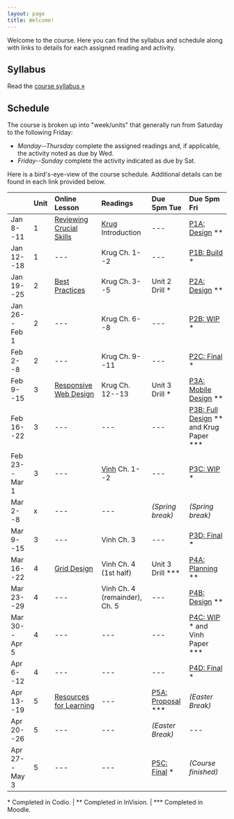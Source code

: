 ```yaml
---
layout: page
title: Welcome!
---
```

Welcome to the course. Here you can find the syllabus and schedule along with links to details for each assigned reading and activity.

## Syllabus

Read the [course syllabus &raquo;](/docs/syllabus.pdf)

## Schedule

The course is broken up into "week/units" that generally run from Saturday to the following Friday:

* *Monday--Thursday* complete the assigned readings and, if applicable, the activity noted as due by Wed.
* *Friday--Sunday* complete the activity indicated as due by Sat.

Here is a bird's-eye-view of the course schedule. Additional details can be found in each link provided below.

|               | Unit | Online Lesson                | Readings                      | Due 5pm Tue          | Due 5pm Fri             |
|---------------|:-----|:-----------------------------|:------------------------------|:---------------------|:------------------------|
| Jan 8--11     | 1    | [Reviewing Crucial Skills][l1] | [Krug][krug] Introduction   | ---                  | [P1A: Design][pr1] \*\* |
| Jan 12--18    | 1    | ---                          | Krug Ch. 1--2                 | ---                  | [P1B: Build][pr1] \*    |
| Jan 19--25    | 2    | [Best Practices][l2]         | Krug Ch. 3--5                 | Unit 2 Drill \*      | [P2A: Design][pr2] \*\* |
| Jan 26--Feb 1 | 2    | ---                          | Krug Ch. 6--8                 | ---                  | [P2B: WIP][pr2] \*      |
| Feb 2--8      | 2    | ---                          | Krug Ch. 9--11                | ---                  | [P2C: Final][pr2] \*    |
| Feb 9--15     | 3    | [Responsive Web Design][l3]  | Krug Ch. 12--13               | Unit 3 Drill \*      | [P3A: Mobile Design][pr3] \*\* |
| Feb 16--22    | 3    | ---                          | ---                           | ---                  | [P3B: Full Design][pr3] \*\* and Krug Paper \*\*\* |
| Feb 23--Mar 1 | 3    | ---                          | [Vinh][vinh] Ch. 1--2         | ---                  | [P3C: WIP][pr3] \*      |
| Mar 2--8      | x    | ---                          | ---                           | *(Spring break)*     | *(Spring break)*        |
| Mar 9--15     | 3    | ---                          | Vinh Ch. 3                    | ---                  | [P3D: Final][pr3] \*    |
| Mar 16--22    | 4    | [Grid Design][l4]            | Vinh Ch. 4 (1st half)         | Unit 3 Drill \*\*\*  | [P4A: Planning][pr4] \*\* |
| Mar 23--29    | 4    | ---                          | Vinh Ch. 4 (remainder), Ch. 5 | ---                  | [P4B: Design][pr4] \*\* |
| Mar 30--Apr 5 | 4    | ---                          | ---                           | ---                  | [P4C: WIP][pr4] \* and Vinh Paper \*\*\* |
| Apr 6--12     | 4    | ---                          | ---                           | ---                  | [P4D: Final][pr4] \*    |
| Apr 13--19    | 5    | [Resources for Learning][l5] | ---                           | [P5A: Proposal][pr5] \*\*\* | *(Easter Break)* |
| Apr 20--26    | 5    | ---                          | ---                           | *(Easter Break)*     | ---                     |
| Apr 27--May 3 | 5    | ---                          | ---                           | [P5C: Final][pr5] \* | *(Course finished)*     |

\* Completed in Codio. \| \*\* Completed in InVision. \| \*\*\* Completed in Moodle.

[l1]: /lessons/01-review.html
[l2]: /lessons/02-best-practices.html
[l3]: /lessons/03-responsive.html
[l4]: /lessons/04-grid-design.html
[l5]: /lessons/05-resources.html

[pr1]: /activities/pr01.html
[pr2]: /activities/pr02.html
[pr3]: /activities/pr03.html
[pr4]: /activities/pr04.html
[pr5]: /activities/pr05.html

[vinh]: https://learning.oreilly.com/library/view/ordering-disorder-grid/9780321713711/
[krug]: https://learning.oreilly.com/library/view/dont-make-me/9780133597271/